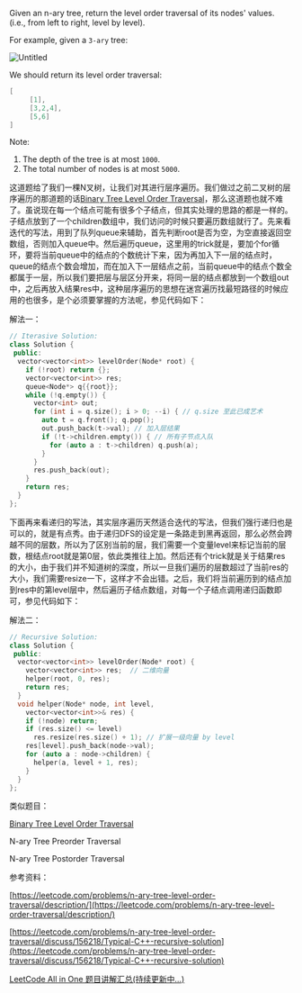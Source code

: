 Given an n-ary tree, return the level order traversal of its nodes' values. (i.e., from left to right, level by level).

For example, given a `3-ary` tree:

![Untitled](https://prod-files-secure.s3.us-west-2.amazonaws.com/bfd53194-dc1b-48fe-b468-4b8f0627c3d5/1b8ff564-2e52-4a90-9cfa-ff40980b7621/Untitled.png)

We should return its level order traversal:

```cpp
[
     [1],
     [3,2,4],
     [5,6]
]
```

Note:

1. The depth of the tree is at most `1000`.
2. The total number of nodes is at most `5000`.

这道题给了我们一棵N叉树，让我们对其进行层序遍历。我们做过之前二叉树的层序遍历的那道题的话[Binary Tree Level Order Traversal](http://www.cnblogs.com/grandyang/p/4051321.html)，那么这道题也就不难了。虽说现在每一个结点可能有很多个子结点，但其实处理的思路的都是一样的。子结点放到了一个children数组中，我们访问的时候只要遍历数组就行了。先来看迭代的写法，用到了队列queue来辅助，首先判断root是否为空，为空直接返回空数组，否则加入queue中。然后遍历queue，这里用的trick就是，要加个for循环，要将当前queue中的结点的个数统计下来，因为再加入下一层的结点时，queue的结点个数会增加，而在加入下一层结点之前，当前queue中的结点个数全都属于一层，所以我们要把层与层区分开来，将同一层的结点都放到一个数组out中，之后再放入结果res中，这种层序遍历的思想在迷宫遍历找最短路径的时候应用的也很多，是个必须要掌握的方法呢，参见代码如下：

解法一：

```cpp
// Iterasive Solution:
class Solution {
 public:
  vector<vector<int>> levelOrder(Node* root) {
    if (!root) return {};
    vector<vector<int>> res;
    queue<Node*> q{{root}}; 
    while (!q.empty()) {
      vector<int> out;
      for (int i = q.size(); i > 0; --i) { // q.size 至此已成艺术
        auto t = q.front(); q.pop();
        out.push_back(t->val); // 加入层结果
        if (!t->children.empty()) { // 所有子节点入队
          for (auto a : t->children) q.push(a);
        }
      }
      res.push_back(out);
    }
    return res;
  }
};
```

下面再来看递归的写法，其实层序遍历天然适合迭代的写法，但我们强行递归也是可以的，就是有点秀。由于递归DFS的设定是一条路走到黑再返回，那么必然会跨越不同的层数，所以为了区别当前的层，我们需要一个变量level来标记当前的层数，根结点root就是第0层，依此类推往上加。然后还有个trick就是关于结果res的大小，由于我们并不知道树的深度，所以一旦我们遍历的层数超过了当前res的大小，我们需要resize一下，这样才不会出错。之后，我们将当前遍历到的结点加到res中的第level层中，然后遍历子结点数组，对每一个子结点调用递归函数即可，参见代码如下：

解法二：

```cpp
// Recursive Solution:
class Solution {
 public:
  vector<vector<int>> levelOrder(Node* root) {
    vector<vector<int>> res;  // 二维向量
    helper(root, 0, res);
    return res;
  }
  void helper(Node* node, int level,
    vector<vector<int>>& res) {
    if (!node) return;
    if (res.size() <= level)
      res.resize(res.size() + 1); // 扩展一级向量 by level
    res[level].push_back(node->val);
    for (auto a : node->children) {
      helper(a, level + 1, res);
    }
  }
};
```

类似题目：

[Binary Tree Level Order Traversal](http://www.cnblogs.com/grandyang/p/4051321.html)

N-ary Tree Preorder Traversal

N-ary Tree Postorder Traversal

参考资料：

[https://leetcode.com/problems/n-ary-tree-level-order-traversal/description/](https://leetcode.com/problems/n-ary-tree-level-order-traversal/description/)

[https://leetcode.com/problems/n-ary-tree-level-order-traversal/discuss/156218/Typical-C++-recursive-solution](https://leetcode.com/problems/n-ary-tree-level-order-traversal/discuss/156218/Typical-C++-recursive-solution)

[LeetCode All in One 题目讲解汇总(持续更新中...)](http://www.cnblogs.com/grandyang/p/4606334.html)